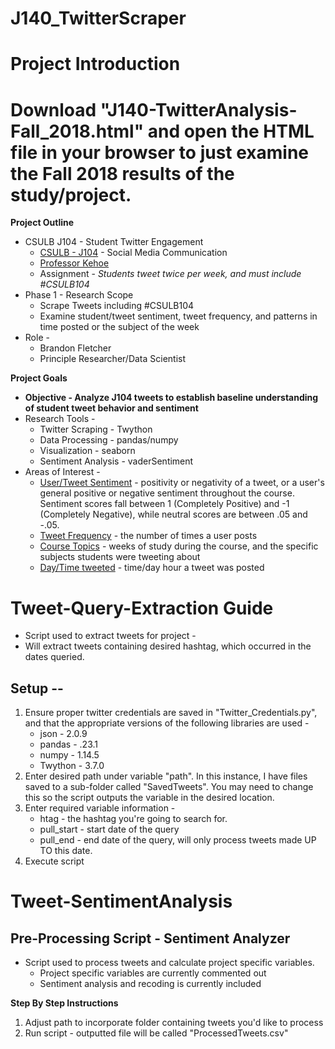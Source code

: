# J140_TwitterScraper

# Project Introduction
# Download "J140-TwitterAnalysis-Fall_2018.html" and open the HTML file in your browser to just examine the Fall 2018 results of the study/project.

**Project Outline**
* CSULB J104 - Student Twitter Engagement
    * <u>CSULB - J104</u> - Social Media Communication
    * <u>Professor Kehoe</u>
    * Assignment - <i>Students tweet twice per week, and must include #CSULB104</i>
* Phase 1 - Research Scope
    * Scrape Tweets including #CSULB104
    * Examine student/tweet sentiment, tweet frequency, and patterns in time posted or the subject of the week
* Role - 
   * Brandon Fletcher
   * Principle Researcher/Data Scientist

**Project Goals**
* <b>Objective - Analyze J104 tweets to establish baseline understanding of student tweet behavior and sentiment</b>
* Research Tools - 
    * Twitter Scraping - Twython
    * Data Processing - pandas/numpy
    * Visualization - seaborn
    * Sentiment Analysis - vaderSentiment
* Areas of Interest - 
    * <u>User/Tweet Sentiment</u> - positivity or negativity of a tweet, or a user's general positive or negative sentiment throughout the course. Sentiment scores fall between 1 (Completely Positive) and -1 (Completely Negative), while neutral scores are between .05 and -.05.     
    * <u>Tweet Frequency</u> - the number of times a user posts
    * <u>Course Topics</u> - weeks of study during the course, and the specific subjects students were tweeting about
    * <u>Day/Time tweeted</u> - time/day hour a tweet was posted
    

# Tweet-Query-Extraction Guide
* Script used to extract tweets for project - 
* Will extract tweets containing desired hashtag, which occurred in the dates queried.

## Setup --
1. Ensure proper twitter credentials are saved in "Twitter_Credentials.py", and that the appropriate versions of the following libraries are used - 
    - json - 2.0.9
    - pandas - .23.1
    - numpy - 1.14.5
    - Twython - 3.7.0
2. Enter desired path under variable "path". In this instance, I have files saved to a sub-folder called "SavedTweets". You may need to change this so the script outputs the variable in the desired location.
3. Enter required variable information - 
    * htag - the hashtag you're going to search for.
    * pull_start - start date of the query
    * pull_end - end date of the query, will only process tweets made UP TO this date.
4. Execute script


# Tweet-SentimentAnalysis
## Pre-Processing Script - Sentiment Analyzer

* Script used to process tweets and calculate project specific variables.
    * Project specific variables are currently commented out
    * Sentiment analysis and recoding is currently included

**Step By Step Instructions**
1. Adjust path to incorporate folder containing tweets you'd like to process
2. Run script - outputted file will be called "ProcessedTweets.csv"
